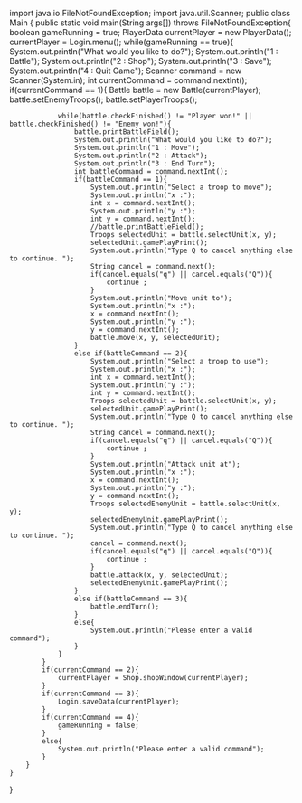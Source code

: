 import java.io.FileNotFoundException;
import java.util.Scanner;
public class Main
{
    public static void main(String args[]) throws FileNotFoundException{
        boolean gameRunning = true;
        PlayerData currentPlayer = new PlayerData();
        currentPlayer = Login.menu();
        while(gameRunning == true){
            System.out.println("What would you like to do?");
            System.out.println("1 : Battle");
            System.out.println("2 : Shop");
            System.out.println("3 : Save");
            System.out.println("4 : Quit Game");
            Scanner command = new Scanner(System.in);
            int currentCommand = command.nextInt();
            if(currentCommand == 1){
                Battle battle = new Battle(currentPlayer);
                battle.setEnemyTroops();
                battle.setPlayerTroops();
                
                while(battle.checkFinished() != "Player won!" || battle.checkFinished() != "Enemy won!"){
                    battle.printBattleField();
                    System.out.println("What would you like to do?");
                    System.out.println("1 : Move");
                    System.out.println("2 : Attack");
                    System.out.println("3 : End Turn");
                    int battleCommand = command.nextInt();
                    if(battleCommand == 1){
                        System.out.println("Select a troop to move");
                        System.out.println("x :");
                        int x = command.nextInt();
                        System.out.println("y :");
                        int y = command.nextInt();
                        //battle.printBattleField();
                        Troops selectedUnit = battle.selectUnit(x, y);
                        selectedUnit.gamePlayPrint();
                        System.out.println("Type Q to cancel anything else to continue. ");
                        String cancel = command.next();
                        if(cancel.equals("q") || cancel.equals("Q")){
                            continue ;
                        }
                        System.out.println("Move unit to");
                        System.out.println("x :");
                        x = command.nextInt();
                        System.out.println("y :");
                        y = command.nextInt();
                        battle.move(x, y, selectedUnit);
                    }
                    else if(battleCommand == 2){
                        System.out.println("Select a troop to use");
                        System.out.println("x :");
                        int x = command.nextInt();
                        System.out.println("y :");
                        int y = command.nextInt();
                        Troops selectedUnit = battle.selectUnit(x, y);
                        selectedUnit.gamePlayPrint();
                        System.out.println("Type Q to cancel anything else to continue. ");
                        String cancel = command.next();
                        if(cancel.equals("q") || cancel.equals("Q")){
                            continue ;
                        }
                        System.out.println("Attack unit at");
                        System.out.println("x :");
                        x = command.nextInt();
                        System.out.println("y :");
                        y = command.nextInt();
                        Troops selectedEnemyUnit = battle.selectUnit(x, y);
                        selectedEnemyUnit.gamePlayPrint();
                        System.out.println("Type Q to cancel anything else to continue. ");
                        cancel = command.next();
                        if(cancel.equals("q") || cancel.equals("Q")){
                            continue ;
                        }
                        battle.attack(x, y, selectedUnit);
                        selectedEnemyUnit.gamePlayPrint();
                    }
                    else if(battleCommand == 3){
                        battle.endTurn();
                    }
                    else{
                        System.out.println("Please enter a valid command");
                    }
                }
            }
            if(currentCommand == 2){
                currentPlayer = Shop.shopWindow(currentPlayer);
            }
            if(currentCommand == 3){
                Login.saveData(currentPlayer);
            }
            if(currentCommand == 4){
                gameRunning = false;
            }
            else{
                System.out.println("Please enter a valid command");
            }
        }
    }
}
